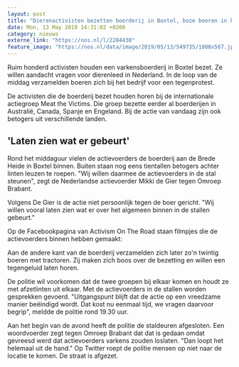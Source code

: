 ```yaml
---
layout: post
title: "Dierenactivisten bezetten boerderij in Boxtel, boze boeren in het geweer"
date: Mon, 13 May 2019 14:31:02 +0200
category: nieuws
externe_link: "https://nos.nl/l/2284430"
feature_image: "https://nos.nl/data/image/2019/05/13/549735/1008x567.jpg"
---
```


<p>Ruim honderd activisten houden een varkensboerderij in Boxtel bezet. Ze willen aandacht vragen voor dierenleed in Nederland. In de loop van de middag verzamelden boeren zich bij het bedrijf voor een tegenprotest.</p>
<p>De activisten die de boerderij bezet houden horen bij de internationale actiegroep Meat the Victims. Die groep bezette eerder al boerderijen in Australië, Canada, Spanje en Engeland. Bij de actie van vandaag zijn ook betogers uit verschillende landen.</p>
<h2>'Laten zien wat er gebeurt'</h2>
<p>Rond het middaguur vielen de actievoerders de boerderij aan de Brede Heide in Boxtel binnen. Buiten staan nog eens tientallen betogers achter linten leuzen te roepen. "Wij willen daarmee de actievoerders in de stal steunen", zegt de Nederlandse actievoerder Mikki de Gier tegen Omroep Brabant.</p>
<p>Volgens De Gier is de actie niet persoonlijk tegen de boer gericht. "Wij willen vooral laten zien wat er over het algemeen binnen in de stallen gebeurt."</p>
<p>Op de Facebookpagina van Activism On The Road staan filmpjes die de actievoerders binnen hebben gemaakt:</p>
<p>Aan de andere kant van de boerderij verzamelden zich later zo'n twintig boeren met tractoren. Zij maken zich boos over de bezetting en willen een tegengeluid laten horen.</p>
<p>De politie wil voorkomen dat de twee groepen bij elkaar komen en houdt ze met afzetlinten uit elkaar. Met de actievoerders in de stallen worden gesprekken gevoerd. "Uitgangspunt blijft dat de actie op een vreedzame manier beëindigd wordt. Dat kost nu eenmaal tijd, we vragen daarvoor begrip", meldde de politie rond 19.30 uur.</p>
<p>Aan het begin van de avond heeft de politie de staldeuren afgesloten. Een woordvoerder zegt tegen Omroep Brabant dat dat is gedaan omdat gevreesd werd dat actievoerders varkens zouden loslaten. "Dan loopt het helemaal uit de hand." Op Twitter roept de politie mensen op niet naar de locatie te komen. De straat is afgezet.</p>
